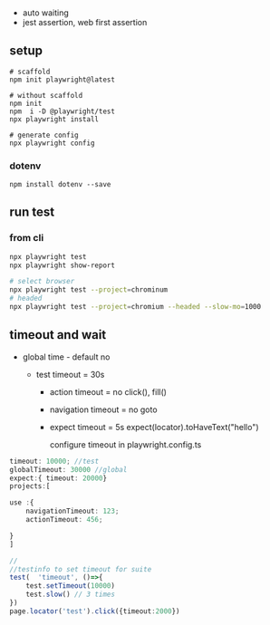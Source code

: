 ###

- auto waiting
- jest assertion, web first assertion

## setup

```shell
# scaffold
npm init playwright@latest

# without scaffold
npm init
npm  i -D @playwright/test
npx playwright install

# generate config
npx playwright config

```

### dotenv

```shell
npm install dotenv --save
```

## run test

### from cli

```sh
npx playwright test
npx playwright show-report

# select browser
npx playwright test --project=chrominum
# headed
npx playwright test --project=chromium --headed --slow-mo=1000
```

## timeout and wait

- global time - default no

  - test timeout = 30s

    - action timeout = no
      click(), fill()
    - navigation timeout = no
      goto
    - expect timeout = 5s
      expect(locator).toHaveText("hello")

      configure timeout in playwright.config.ts

```typescript
timeout: 10000; //test
globalTimeout: 30000 //global
expect:{ timeout: 20000}
projects:[

use :{
    navigationTimeout: 123;
    actionTimeout: 456;

}
]

//
//testinfo to set timeout for suite
test(  'timeout', ()=>{
    test.setTimeout(10000)
    test.slow() // 3 times
})
page.locator('test').click({timeout:2000})

```
